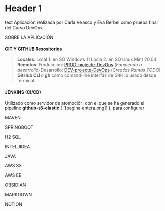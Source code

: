 
# Header 1
text
Aplicación realizada por Carla Velasco y Eva Berbel como prueba final del Curso DevOps.

SOBRE LA APLICACIÓN



#### GIT Y GITHUB Repositorios
>  **Locales**:
> 	Local 1: en SO Windows 11
> 	Locla 2: en SO Linux Mint 20.04
> **Remotos**:
>		Producción: [PROD-projecte-DevOps](https://github.com/carla-velasco7e4/PROD-projecte-DevOps)  (_Forqueado a desarrollo_)
>		Desarrollo: [DEV-projecte-DevOps](https://github.com/Berbelev/DEV-projecte-DevOps) (_Creadas Ramas TODO_)
	**GitHub CLI** o **gh** como comand-line interfaz de GitHub usado desde terminal.

	

#### JENKINS (CI/CD)
Utilizado como servidor de atomoción, con el que se ha generado el pipeline **github-s3-elastic** ( [[pagina-entera.png]] ),  para configurar  






MAVEN

SPRINGBOOT

H2 SQL

INTELJIDEA

JAVA

AWS S3

AWS EB

OBSIDIAN

MARKDOWN

NOTION